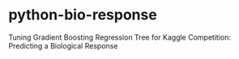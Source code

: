 # python-bio-response
Tuning Gradient Boosting Regression Tree for Kaggle Competition: Predicting a Biological Response
